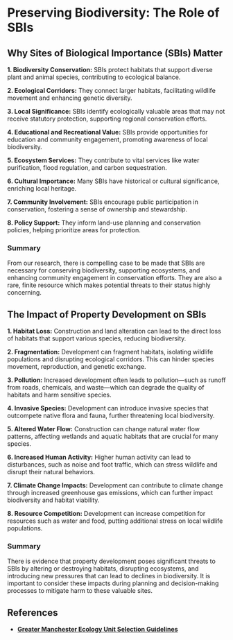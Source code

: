 # Preserving Biodiversity: The Role of SBIs
## Why Sites of Biological Importance (SBIs) Matter
**1. Biodiversity Conservation:** SBIs protect habitats that support diverse plant and animal species, contributing to ecological balance.

**2. Ecological Corridors:** They connect larger habitats, facilitating wildlife movement and enhancing genetic diversity.

**3. Local Significance:** SBIs identify ecologically valuable areas that may not receive statutory protection, supporting regional conservation efforts.

**4. Educational and Recreational Value:** SBIs provide opportunities for education and community engagement, promoting awareness of local biodiversity.

**5. Ecosystem Services:** They contribute to vital services like water purification, flood regulation, and carbon sequestration.

**6. Cultural Importance:** Many SBIs have historical or cultural significance, enriching local heritage.

**7. Community Involvement:** SBIs encourage public participation in conservation, fostering a sense of ownership and stewardship.

**8. Policy Support:** They inform land-use planning and conservation policies, helping prioritize areas for protection.

### Summary

From our research, there is compelling case to be made that SBIs are necessary for conserving biodiversity, supporting ecosystems, and enhancing community engagement in conservation efforts. They are also a rare, finite resource which makes potential threats to their status highly concerning.

##  The Impact of Property Development on SBIs
**1. Habitat Loss:** Construction and land alteration can lead to the direct loss of habitats that support various species, reducing biodiversity.

**2. Fragmentation:** Development can fragment habitats, isolating wildlife populations and disrupting ecological corridors. This can hinder species movement, reproduction, and genetic exchange.

**3. Pollution:** Increased development often leads to pollution—such as runoff from roads, chemicals, and waste—which can degrade the quality of habitats and harm sensitive species.

**4. Invasive Species:** Development can introduce invasive species that outcompete native flora and fauna, further threatening local biodiversity.

**5. Altered Water Flow:** Construction can change natural water flow patterns, affecting wetlands and aquatic habitats that are crucial for many species.

**6. Increased Human Activity:** Higher human activity can lead to disturbances, such as noise and foot traffic, which can stress wildlife and disrupt their natural behaviors.

**7. Climate Change Impacts:** Development can contribute to climate change through increased greenhouse gas emissions, which can further impact biodiversity and habitat viability.

**8. Resource Competition:** Development can increase competition for resources such as water and food, putting additional stress on local wildlife populations.

### Summary

There is evidence that property development poses significant threats to SBIs by altering or destroying habitats, disrupting ecosystems, and introducing new pressures that can lead to declines in biodiversity. It is important to consider these impacts during planning and decision-making processes to mitigate harm to these valuable sites.

## References

- **[Greater Manchester Ecology Unit Selection Guidelines](https://gmlrc.org/sites_of_biological_importance/)**